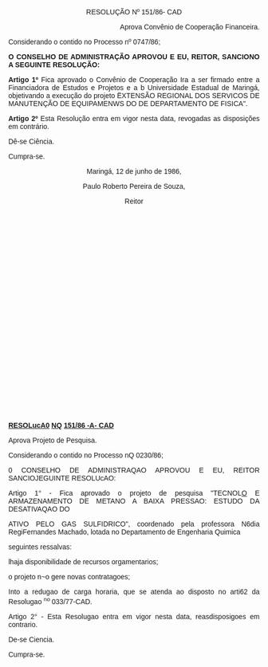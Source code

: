 <BODY>

<FONT FACE="Arial"><P ALIGN="CENTER">RESOLU&Ccedil;&Atilde;O Nº 151/86- CAD</P>
<P ALIGN="CENTER"></P>
<P ALIGN="RIGHT">Aprova Conv&ecirc;nio de Coopera&ccedil;&atilde;o Financeira.</P>
<P ALIGN="JUSTIFY"></P>
<P ALIGN="JUSTIFY">Considerando o contido no Processo nº 0747/86;</P>
<P ALIGN="JUSTIFY"></P>
<B><P ALIGN="JUSTIFY">O  CONSELHO DE ADMINISTRA&Ccedil;&Atilde;O APROVOU E EU, REITOR, SANCIONO A SEGUINTE RESOLU&Ccedil;&Atilde;O:</P>
</B><P ALIGN="JUSTIFY"></P>
<B><P ALIGN="JUSTIFY">Artigo 1º</B>  Fica aprovado o Conv&ecirc;nio de Coopera&ccedil;&atilde;o Ira a ser firmado entre a Financiadora de Estudos e Projetos e a b Universidade Estadual de Maring&aacute;, objetivando a execu&ccedil;&atilde;o do projeto &Euml;XTENS&Atilde;O REGIONAL DOS SERVICOS DE MANUTEN&Ccedil;&Atilde;O DE EQUIPAMENWS DO DE DEPARTAMENTO DE FISICA".</P>
<B><P ALIGN="JUSTIFY">Artigo 2º</B>  Esta Resolu&ccedil;&atilde;o entra em vigor nesta data, revogadas as disposi&ccedil;&otilde;es em contr&aacute;rio.</P>
<P ALIGN="JUSTIFY">D&ecirc;-se Ci&ecirc;ncia. </P>
<P ALIGN="JUSTIFY">Cumpra-se.</P>
<P ALIGN="CENTER">Maring&aacute;, 12 de junho de 1986,</P>
<P ALIGN="CENTER"></P>
<P ALIGN="CENTER">Paulo Roberto Pereira de Souza,</P>
<P ALIGN="CENTER">Reitor</P>
<P ALIGN="JUSTIFY"></P>
<P ALIGN="JUSTIFY">&nbsp;</P>
<P ALIGN="JUSTIFY">&nbsp;</P>
<P ALIGN="JUSTIFY">&nbsp;</P>
<P ALIGN="JUSTIFY">&nbsp;</P>
<P ALIGN="JUSTIFY">&nbsp;</P>
<P ALIGN="JUSTIFY">&nbsp;</P>
<P ALIGN="JUSTIFY">&nbsp;</P>
<P ALIGN="JUSTIFY">&nbsp;</P>
<P ALIGN="JUSTIFY">&nbsp;</P>
<P ALIGN="JUSTIFY">&nbsp;</P>
<P ALIGN="JUSTIFY">&nbsp;</P>
<P ALIGN="JUSTIFY">&nbsp;</P>
<P ALIGN="JUSTIFY">&nbsp;</P>
<P ALIGN="JUSTIFY">&nbsp;</P>
<B><U><P ALIGN="JUSTIFY">RESOLucA0</U> <U>NQ</U> <U>151/86 -A- CAD</P>
</B></U><P ALIGN="JUSTIFY">Aprova Projeto de Pesquisa.</P>
<P ALIGN="JUSTIFY">Considerando o contido no Processo nQ 0230/86;</P>
<P ALIGN="JUSTIFY"></P>
<P ALIGN="JUSTIFY">0 CONSELHO DE ADMINISTRAQAO APROVOU E EU, REITOR SANCIOJEGUINTE RESOLUcAO:</P>
<P ALIGN="JUSTIFY"></P>
<P ALIGN="JUSTIFY">Artigo 1° - Fica aprovado o projeto de pesquisa "TECNOL<U>O</U> E ARMAZENAMENTO DE METANO A BAIXA PRESSAO: ESTUDO DA DESATIVAQAO DO</P>
<P ALIGN="JUSTIFY">ATIVO PELO GAS SULFIDRICO", coordenado pela professora N6dia RegiFernandes Machado, lotada no Departamento de Engenharia Quimica</P>
<P ALIGN="JUSTIFY">seguintes ressalvas:</P>
<P ALIGN="JUSTIFY">lhaja disponibilidade de recursos orgamentarios;</P>
<P ALIGN="JUSTIFY">o projeto n~o gere novas contratagoes;</P>
<P ALIGN="JUSTIFY">Into a redugao de carga horaria, que se atenda ao disposto no arti62 da Resolugao <SUP>no </SUP>033/77-CAD.</P>
<P ALIGN="JUSTIFY">Artigo 2° - Esta Resolugao entra em vigor nesta data, reasdisposigoes em contrario.</P>
<P ALIGN="JUSTIFY">De-se Ciencia.</P>
<P ALIGN="JUSTIFY">Cumpra-se.</P>
<P ALIGN="JUSTIFY"></P>
<P ALIGN="JUSTIFY">&nbsp;</P></FONT></BODY>
